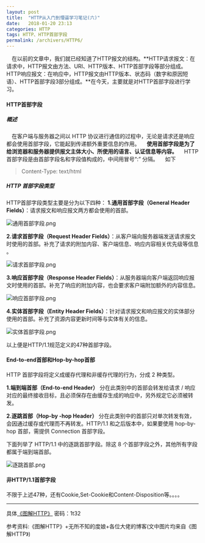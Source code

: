 ```yaml
---
layout: post
title:  "HTTP从入门到懵逼学习笔记(六)"
date:   2018-01-20 23:13
categories: HTTP
tags: HTTP、HTTP首部字段
permalink: /archivers/HTTP6/
---
```


&emsp;在以前的文章中，我们就已经知道了HTTP报文的结构。**HTTP请求报文：在请求中，HTTP报文由方法、URI、HTTP版本、HTTP首部字段等部分组成。HTTP响应报文：在响应中，HTTP报文由HTTP版本、状态码（数字和原因短语）、HTTP首部字段3部分组成。**在今天，主要就是对HTTP首部字段进行学习。

#### HTTP首部字段

##### 概述
&emsp;在客户端与服务器之间以 HTTP 协议进行通信的过程中，无论是请求还是响应都会使用首部字段，它能起到传递额外重要信息的作用。
&emsp;**使用首部字段是为了给浏览器和服务器提供报文主体大小、所使用的语言、认证信息等内容。**
&emsp;HTTP 首部字段是由首部字段名和字段值构成的，中间用冒号“:” 分隔。
&emsp;如下

>Content-Type: text/html

##### HTTP 首部字段类型
HTTP首部字段类型主要是分为以下四种：
**1.通用首部字段（General Header Fields）**：请求报文和响应报文两方都会使用的首部。

![通用首部字段.png](http://upload-images.jianshu.io/upload_images/8918083-78db586289f0f3eb.png?imageMogr2/auto-orient/strip%7CimageView2/2/w/1240)

**2.请求首部字段（Request Header Fields）**：从客户端向服务器端发送请求报文时使用的首部。补充了请求的附加内容、客户端信息、响应内容相关优先级等信息 。

![请求首部字段.png](http://upload-images.jianshu.io/upload_images/8918083-9605f00136db03e1.png?imageMogr2/auto-orient/strip%7CimageView2/2/w/1240)


**3.响应首部字段（Response Header Fields）**：从服务器端向客户端返回响应报文时使用的首部。补充了响应的附加内容，也会要求客户端附加额外的内容信息。

![响应首部字段.png](http://upload-images.jianshu.io/upload_images/8918083-82d7bdd949cdcc69.png?imageMogr2/auto-orient/strip%7CimageView2/2/w/1240)


**4.实体首部字段（Entity Header Fields）**：针对请求报文和响应报文的实体部分使用的首部。补充了资源内容更新时间等与实体有关的信息。

![实体首部字段.png](http://upload-images.jianshu.io/upload_images/8918083-51c23fda62438ab1.png?imageMogr2/auto-orient/strip%7CimageView2/2/w/1240)

以上便是HTTP/1.1规范定义的47种首部字段。
#### End-to-end首部和Hop-by-hop首部

HTTP 首部字段将定义成缓存代理和非缓存代理的行为，分成 2 种类型。

**1.端到端首部（End-to-end Header）**
分在此类别中的首部会转发给请求 / 响应对应的最终接收目标，且必须保存在由缓存生成的响应中，另外规定它必须被转发。

**2.逐跳首部（Hop-by -hop Header）**
分在此类别中的首部只对单次转发有效，会因通过缓存或代理而不再转发。HTTP/1.1 和之后版本中，如果要使用 hop-by-hop 首部，需提供 Connection 首部字段。

下面列举了 HTTP/1.1 中的逐跳首部字段。除这 8 个首部字段之外，其他所有字段都属于端到端首部。

![逐跳首部.png](http://upload-images.jianshu.io/upload_images/8918083-1ebf07e50b71801f.png?imageMogr2/auto-orient/strip%7CimageView2/2/w/1240)

#### 非HTTP/1.1首部字段
不限于上述47种，还有Cookie,Set-Cookie和Content-Disposition等。。。。


---
具体[《图解HTTP》](https://pan.baidu.com/s/1dGSPXLn)  密码：1t32

参考资料:《图解HTTP》+无所不知的度娘+各位大佬的博客(文中图片均来自《图解HTTP》)
